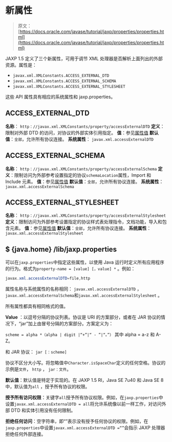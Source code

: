 # 新属性

> 原文： [https://docs.oracle.com/javase/tutorial/jaxp/properties/properties.html](https://docs.oracle.com/javase/tutorial/jaxp/properties/properties.html)

JAXP 1.5 定义了三个新属性，可用于调节 XML 处理器是否解析上面列出的外部资源。属性是：

*   `javax.xml.XMLConstants.ACCESS_EXTERNAL_DTD`
*   `javax.xml.XMLConstants.ACCESS_EXTERNAL_SCHEMA`
*   `javax.xml.XMLConstants.ACCESS_EXTERNAL_STYLESHEET`

这些 API 属性具有相应的系统属性和 jaxp.properties。

## ACCESS_EXTERNAL_DTD

**名称**： `http：//javax.xml.XMLConstants/property/accessExternalDTD`
**定义**：限制对外部 DTD 的访问，对协议的外部实体引用指定。
**值**：参见[属性值](#values)
**默认值**：`全部`，允许所有协议连接。
**系统属性**： `javax.xml.accessExternalDTD`

## ACCESS_EXTERNAL_SCHEMA

**名称**： `http：//javax.xml.XMLConstants/property/accessExternalSchema`
**定义**：限制访问为外部参考设置指定的协议`schemaLocation`属性，Import 和 Include 元素。
**值**：参见[属性值](#values)
**默认值**：`全部`，允许所有协议连接。
**系统属性**： `javax.xml.accessExternalSchema`

## ACCESS_EXTERNAL_STYLESHEET

**名称**： `http：//javax.xml.XMLConstants/property/accessExternalStylesheet`
**定义**：限制访问为外部参考设置指定的协议样式表处理指令，文档功能，导入和包含元素。
**值**：参见[属性值](#values)
**默认值**：`全部`，允许所有协议连接。
**系统属性**： `javax.xml.accessExternalStylesheet`

## $ {java.home} /lib/jaxp.properties

可以在`jaxp.properties`中指定这些属性，以使用 Java 运行时定义所有应用程序的行为。格式为`property-name = [value] [，value] *` 。例如：

```java
javax.xml.accessExternalDTD=file,http

```

属性名称与系统属性的名称相同： `javax.xml.accessExternalDTD` ， `javax.xml.accessExternalSchema`和`javax.xml.accessExternalStylesheet` 。

所有属性都具有相同格式的值。

**Value** ：以逗号分隔的协议列表。协议是 URI 的方案部分，或者在 JAR 协议的情况下，“jar”加上由冒号分隔的方案部分。方案定义为：

`scheme = alpha *（alpha | digit |“+”|“ - ”|“。”）`
其中 alpha = a-z 和 A-Z。

和 JAR 协议：
`jar [：scheme]`

协议不区分大小写。将忽略值中`Character.isSpaceChar`定义的任何空格。协议的示例是`文件`， `http` ， `jar：文件`。

**默认值**：默认值是特定于实现的。在 JAXP 1.5 RI，Java SE 7u40 和 Java SE 8 中，默认值为`all` ，授予所有协议的权限。

**授予所有访问权限**：关键字`all`授予所有协议权限。例如，在`jaxp.properties`中设置`javax.xml.accessExternalDTD = all`将允许系统像以前一样工作，对访问外部 DTD 和实体引用没有任何限制。

**拒绝任何访问**：空字符串，即“”表示没有授予任何协议的权限。例如，在`jaxp.properties`中设置`javax.xml.accessExternalDTD =“”`会指示 JAXP 处理器拒绝任何外部连接。